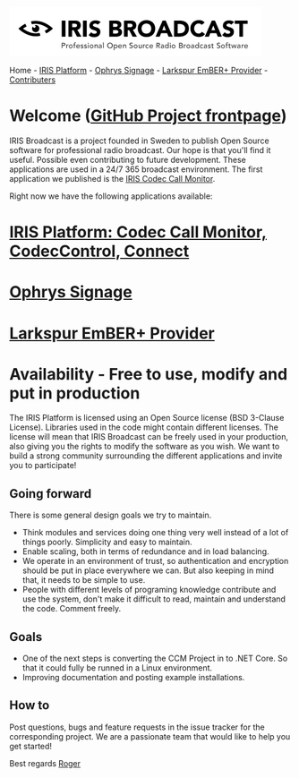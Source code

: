 ![IRIS Broadcast](logo-iris.png)

Home - [IRIS Platform](README_IRIS.md) - [Ophrys Signage](ophrys/README.md) - [Larkspur EmBER+ Provider](larkspur/README_LARKSPUR.md) - [Contributers](README_CONTRIBUTERS.md)

# Welcome ([GitHub Project frontpage](http://github.com/irisbroadcast))
IRIS Broadcast is a project founded in Sweden to publish Open Source software for professional radio broadcast. Our hope is that you'll find it useful. Possible even contributing to future development. These applications are used in a 24/7 365 broadcast environment. The first application we published is the [IRIS Codec Call Monitor](README_IRIS.md).

Right now we have the following applications available:

# [IRIS Platform: Codec Call Monitor, CodecControl, Connect](README_IRIS.md)

# [Ophrys Signage](ophrys/README.md)

# [Larkspur EmBER+ Provider](larkspur/README_LARKSPUR.md)

# Availability - Free to use, modify and put in production
The IRIS Platform is licensed using an Open Source license (BSD 3-Clause License). Libraries used in the code might contain different licenses. The license will mean that IRIS Broadcast can be freely used in your production, also giving you the rights to modify the software as you wish. We want to build a strong community surrounding the different applications and invite you to participate!

## Going forward
There is some general design goals we try to maintain.
- Think modules and services doing one thing very well instead of a lot of things poorly. Simplicity and easy to maintain.
- Enable scaling, both in terms of redundance and in load balancing.
- We operate in an environment of trust, so authentication and encryption should be put in place everywhere we can. But also keeping in mind that, it needs to be simple to use.
- People with different levels of programing knowledge contribute and use the system, don't make it difficult to read, maintain and understand the code. Comment freely.

## Goals
- One of the next steps is converting the CCM Project in to .NET Core. So that it could fully be runned in a Linux environment.
- Improving documentation and posting example installations.

## How to
Post questions, bugs and feature requests in the issue tracker for the corresponding project. We are a passionate team that would like to help you get started!

Best regards
[Roger](https://github.com/Roog)
